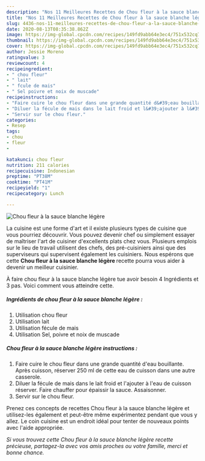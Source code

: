 ```yaml
---
description: "Nos 11 Meilleures Recettes de Chou fleur à la sauce blanche légère"
title: "Nos 11 Meilleures Recettes de Chou fleur à la sauce blanche légère"
slug: 4436-nos-11-meilleures-recettes-de-chou-fleur-a-la-sauce-blanche-legere
date: 2020-08-13T08:35:38.862Z
image: https://img-global.cpcdn.com/recipes/149fd9abb64e3ec4/751x532cq70/chou-fleur-a-la-sauce-blanche-legere-photo-principale-de-la-recette.jpg
thumbnail: https://img-global.cpcdn.com/recipes/149fd9abb64e3ec4/751x532cq70/chou-fleur-a-la-sauce-blanche-legere-photo-principale-de-la-recette.jpg
cover: https://img-global.cpcdn.com/recipes/149fd9abb64e3ec4/751x532cq70/chou-fleur-a-la-sauce-blanche-legere-photo-principale-de-la-recette.jpg
author: Jessie Moreno
ratingvalue: 3
reviewcount: 4
recipeingredient:
- " chou fleur"
- " lait"
- " fcule de mais"
- " Sel poivre et noix de muscade"
recipeinstructions:
- "Faire cuire le chou fleur dans une grande quantité d&#39;eau bouillante. Après cuisson, réserver 250 ml de cette eau de cuisson dans une autre casserole."
- "Diluer la fécule de mais dans le lait froid et l&#39;ajouter à l&#39;eau de cuisson réserver. Faire chauffer pour épaissir la sauce. Assaisonner."
- "Servir sur le chou fleur."
categories:
- Resep
tags:
- chou
- fleur
- 

katakunci: chou fleur  
nutrition: 211 calories
recipecuisine: Indonesian
preptime: "PT38M"
cooktime: "PT41M"
recipeyield: "1"
recipecategory: Lunch

---
```



![Chou fleur à la sauce blanche légère](https://img-global.cpcdn.com/recipes/149fd9abb64e3ec4/751x532cq70/chou-fleur-a-la-sauce-blanche-legere-photo-principale-de-la-recette.jpg)

La cuisine est une forme d'art et il existe plusieurs types de cuisine que vous pourriez découvrir. Vous pouvez devenir chef ou simplement essayer de maîtriser l'art de cuisiner d'excellents plats chez vous. Plusieurs emplois sur le lieu de travail utilisent des chefs, des pré-cuisiniers ainsi que des superviseurs qui supervisent également les cuisiniers. Nous espérons que cette <strong> Chou fleur à la sauce blanche légère </strong> recette pourra vous aider à devenir un meilleur cuisinier.

<!--inarticleads1-->

À faire chou fleur à la sauce blanche légère tue avoir besoin 4 Ingrédients et 3 pas. Voici comment vous atteindre cette.

##### Ingrédients de chou fleur à la sauce blanche légère :

1. Utilisation  chou fleur
1. Utilisation  lait
1. Utilisation  fécule de mais
1. Utilisation  Sel, poivre et noix de muscade




<!--inarticleads2-->

##### Chou fleur à la sauce blanche légère instructions :

1. Faire cuire le chou fleur dans une grande quantité d&#39;eau bouillante. Après cuisson, réserver 250 ml de cette eau de cuisson dans une autre casserole.
1. Diluer la fécule de mais dans le lait froid et l&#39;ajouter à l&#39;eau de cuisson réserver. Faire chauffer pour épaissir la sauce. Assaisonner.
1. Servir sur le chou fleur.




<!--inarticleads1-->

<p>
Prenez ces concepts de recettes Chou fleur à la sauce blanche légère et utilisez-les également et peut-être même expérimentez pendant que vous y allez. Le coin cuisine est un endroit idéal pour tenter de nouveaux points avec l'aide appropriée.
</p>

<p>
<i>Si vous trouvez cette Chou fleur à la sauce blanche légère recette précieuse, partagez-la avec vos amis proches ou votre famille, merci et bonne chance.</i>
</p>

